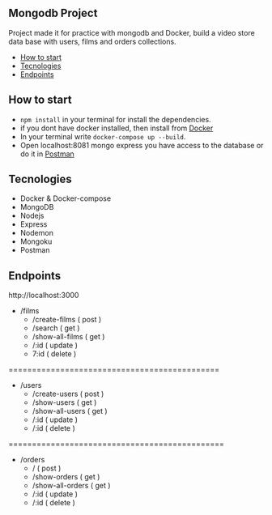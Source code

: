 ## Mongodb Project

Project made it for practice with mongodb and Docker, build a video store data base with users, films and orders collections.

- [How to start](#how-to-start)
- [Tecnologies](#tecnologies)
- [Endpoints](#endpoints)


## How to start

- `npm install` in your terminal for install the dependencies.
- if you dont have docker installed, then install from [Docker](#https://www.docker.com/)
- In your terminal write `docker-compose up --build`.
- Open localhost:8081 mongo express you have access to the database or do it in [Postman](#https://www.postman.com/)

## Tecnologies

- Docker & Docker-compose
- MongoDB
- Nodejs
- Express
- Nodemon
- Mongoku
- Postman

## Endpoints 

 http://localhost:3000

  - /films
    - /create-films ( post )
    - /search ( get )
    - /show-all-films ( get )
    - /:id ( update )
    - 7:id ( delete )

=============================================

  - /users
    - /create-users ( post )
    - /show-users ( get )
    - /show-all-users ( get )
    - /:id ( update )
    - /:id ( delete )

==============================================

  - /orders
    - / ( post )
    - /show-orders ( get )
    - /show-all-orders ( get )
    - /:id ( update )
    - /:id ( delete )
